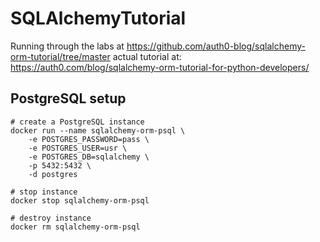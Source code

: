 # SQLAlchemyTutorial

Running through the labs at https://github.com/auth0-blog/sqlalchemy-orm-tutorial/tree/master
actual tutorial at: https://auth0.com/blog/sqlalchemy-orm-tutorial-for-python-developers/

## PostgreSQL setup

```
# create a PostgreSQL instance
docker run --name sqlalchemy-orm-psql \
    -e POSTGRES_PASSWORD=pass \
    -e POSTGRES_USER=usr \
    -e POSTGRES_DB=sqlalchemy \
    -p 5432:5432 \
    -d postgres

# stop instance
docker stop sqlalchemy-orm-psql

# destroy instance
docker rm sqlalchemy-orm-psql
```

